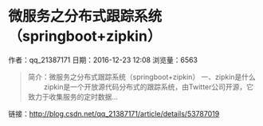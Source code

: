 # 微服务之分布式跟踪系统（springboot+zipkin）
作者：qq_21387171
日期：2016-12-23 12:08
浏览量：6563
> 简介：微服务之分布式跟踪系统（springboot+zipkin）
一、zipkin是什么
        zipkin是一个开放源代码分布式的跟踪系统，由Twitter公司开源，它致力于收集服务的定时数据...

 链接：http://blog.csdn.net/qq_21387171/article/details/53787019
